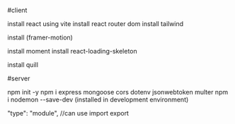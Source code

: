 #client

install react using vite
install react router dom
install tailwind

install (framer-motion)

install moment
install react-loading-skeleton

install quill


#server

npm init -y
npm i express mongoose cors dotenv jsonwebtoken multer
npm i nodemon --save-dev (installed in development environment)

"type": "module",       //can use import export